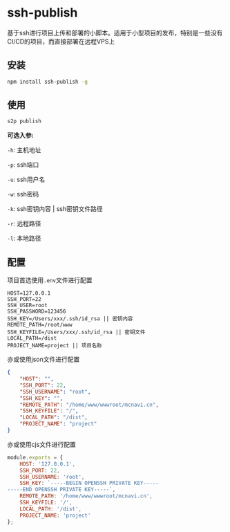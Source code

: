 # ssh-publish

基于ssh进行项目上传和部署的小脚本。适用于小型项目的发布，特别是一些没有CI/CD的项目，而直接部署在远程VPS上

## 安装

```bash
npm install ssh-publish -g
```

## 使用
    
```bash
s2p publish
```
**可选入参:**

`-h`: 主机地址

`-p`: ssh端口

`-u`: ssh用户名

`-w`: ssh密码

`-k`: ssh密钥内容 | ssh密钥文件路径

`-r`: 远程路径

`-l`: 本地路径

## 配置
项目首选使用`.env`文件进行配置

```.env
HOST=127.0.0.1
SSH_PORT=22
SSH_USER=root
SSH_PASSWORD=123456
SSH_KEY=/Users/xxx/.ssh/id_rsa || 密钥内容
REMOTE_PATH=/root/www
SSH_KEYFILE=/Users/xxx/.ssh/id_rsa || 密钥文件
LOCAL_PATH=/dist
PROJECT_NAME=project || 项目名称
```

亦或使用json文件进行配置
```json
{
    "HOST": "",
    "SSH_PORT": 22,
    "SSH_USERNAME": "root",
    "SSH_KEY": "",
    "REMOTE_PATH": "/home/www/wwwroot/mcnavi.cn",
    "SSH_KEYFILE": "/",
    "LOCAL_PATH": "/dist",
    "PROJECT_NAME": "project"
}
```

亦或使用cjs文件进行配置

```js
module.exports = {
    HOST: '127.0.0.1',
    SSH_PORT: 22,
    SSH_USERNAME: 'root',
    SSH_KEY: `-----BEGIN OPENSSH PRIVATE KEY-----
-----END OPENSSH PRIVATE KEY-----`,
    REMOTE_PATH: '/home/www/wwwroot/mcnavi.cn',
    SSH_KEYFILE: '/',
    LOCAL_PATH: '/dist',
    PROJECT_NAME: 'project'
};
```
